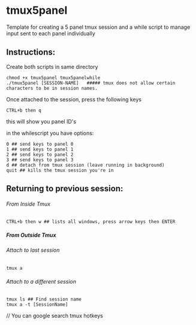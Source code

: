# tmux5panel
Template for creating a 5 panel tmux session and a while script to manage input sent to each panel individually

## Instructions:

Create both scripts in same directory
```
chmod +x tmux5panel tmux5panelwhile
./tmux5panel [SESSION-NAME]   ##### tmux does not allow certain characters to be in session names.
```

Once attached to the session, press the following keys
```
CTRL+b then q
```
this will show you panel ID's

in the whilescript you have options:
```
0 ## send keys to panel 0
1 ## send keys to panel 1
2 ## send keys to panel 2
3 ## send keys to panel 3
d ## detach from tmux session (leave running in background)
quit ## kills the tmux session you're in
```


## Returning to previous session:
###### From Inside Tmux
```
CTRL+b then w ## lists all windows, press arrow keys then ENTER
```
##### From Outside Tmux

###### Attach to last session
```
tmux a
```
###### Attach to a different session
```
tmux ls ## Find session name
tmux a -t [SessionName]
```


// You can google search tmux hotkeys





